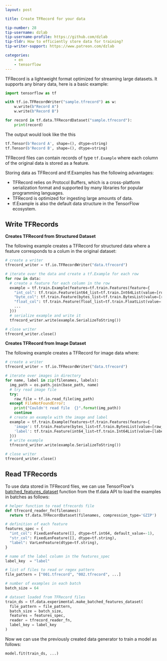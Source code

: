 ```yaml
---
layout: post

title: Create TFRecord for your data

tip-number: 28
tip-username: dzlab
tip-username-profile: https://github.com/dzlab
tip-tldr: How to efficiently store data for training?
tip-writer-support: https://www.patreon.com/dzlab

categories:
    - en
    - tensorflow
---
```


TFRecord is a lightweight format optimized for streaming large datasets. It supports any binary data, here is a basic example:

```python
import tensorflow as tf

with tf.io.TFRecordWriter("sample.tfrecord") as w:
    w.write(b"Record A")
    w.write(b"Record B")

for record in tf.data.TFRecordDataset("sample.tfrecord"):
    print(record)
```

The output would look like the this
```python
tf.Tensor(b'Record A', shape=(), dtype=string)
tf.Tensor(b'Record B', shape=(), dtype=string)
```

TFRecord files can contain records of type `tf.Example` where each column of the original data is stored as a feature.

Storing data as TFRecord and tf.Examples has the following advantages:
* TFRecord relies on Protocol Buffers, which is a cross-platform serialization format and supported by many libraries for popular programming languages.
* TFRecord is optimized for ingesting large amounts of data.
* tf.Example is also the default data structure in the TensorFlow ecosystem.

## Write TFRecords
**Creates TFRecord from Structured Dataset**

The following example creates a TFRecord for structured data where a feature corresponds to a colum in the original dataset:

```python
# create a writer
tfrecord_writer = tf.io.TFRecordWriter("data.tfrecord")

# iterate over the data and create a tf.Example for each row
for row in data:
  # create a feature for each column in the row
  example = tf.train.Example(features=tf.train.Features(feature={
    "int_col": tf.train.Feature(int64_list=tf.train.Int64List(value=[row['int_col']])),
    "byte_col": tf.train.Feature(bytes_list=tf.train.BytesList(value=[row['byte_col']])),
    "float_col": tf.train.Feature(float_list=tf.train.FloatList(value=[row['float_col']])),
    ...
  }))
  # serialize example and write it
  tfrecord_writer.write(example.SerializeToString())

# close writer
tfrecord_writer.close()
```

**Creates TFRecord from Image Dataset**

The following example creates a TFRecord for image data where:

```python
# create a writer
tfrecord_writer = tf.io.TFRecordWriter("data.tfrecord")

# iterate over images in directory
for name, label in zip(filenames, labels):
  img_path = os.path.join(base_path, name)
  # try read image file
  try:
    raw_file = tf.io.read_file(img_path)
  except FileNotFoundError:
    print("Couldn't read file  {}".format(img_path))
    continue
  # create an example with the image and label
  example = tf.train.Example(features=tf.train.Features(feature={
    'image': tf.train.Feature(bytes_list=tf.train.BytesList(value=[raw_file.numpy()])),
    'label': tf.train.Feature(int64_list=tf.train.Int64List(value=[label]))
  }))
  # write example
  tfrecord_writer.write(example.SerializeToString())

# close writer
tfrecord_writer.close()
```

## Read TFRecords
To use data stored in TFRecord files, we can use TensorFlow's [batched_features_dataset](https://www.tensorflow.org/api_docs/python/tf/data/experimental/make_batched_features_dataset) function from the tf.data API to load the examples in batches as follows:

```python
# helper function to read tfrecords file
def tfrecord_reader_fn(filenames):
  return tf.data.TFRecordDataset(filenames, compression_type='GZIP')

# definition of each feature
features_spec = {
  "int_col": FixedLenFeature([], dtype=tf.int64, default_value=-1),
  "str_col": FixedLenFeature([], dtype=tf.string),
  "label": VarLenFeature(dtype=tf.string),
}

# name of the label column in the features_spec
label_key  = "label"

# list of files to read or regex pattern
file_pattern = ["001.tfrecord", "002.tfrecord", ...]

# number of examples in each batch
batch_size = 64

# dataset loaded from TFRecord files
train_ds = tf.data.experimental.make_batched_features_dataset(
  file_pattern = file_pattern,
  batch_size = batch_size,
  features = features_spec,
  reader = tfrecord_reader_fn,
  label_key = label_key
)
```

Now we can use the previously created data generator to train a model as follows:
```python
model.fit(train_ds, ...)
```